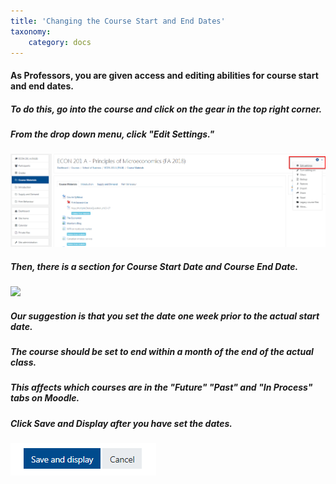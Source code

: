 ```yaml
---
title: 'Changing the Course Start and End Dates'
taxonomy:
    category: docs
---
```

#### As Professors, you are given access and editing abilities for course start and end dates.
##### To do this, go into the course and click on the gear in the top right corner.
##### From the drop down menu, click "Edit Settings."

![](start-end.png)

##### Then, there is a section for Course Start Date and Course End Date.

![](start-end-time.png)

##### Our suggestion is that you set the date one week prior to the actual start date.
##### The course should be set to end within a month of the end of the actual class.
##### This affects which courses are in the "Future" "Past" and "In Process" tabs on Moodle.

##### Click Save and Display after you have set the dates.

![](start-end-Save.png)
